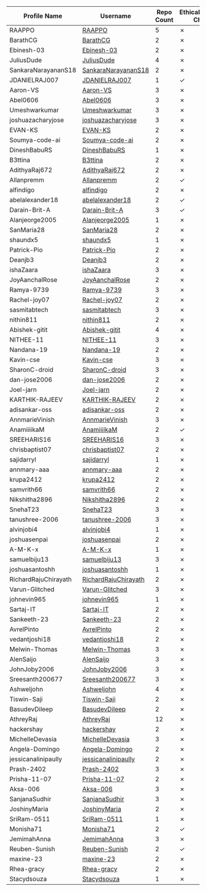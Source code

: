 | Profile Name | Username | Repo Count | EthicalHackingNotes-Christ Check |
|---|---|---|---|
| RAAPPO | [RAAPPO](https://github.com/RAAPPO) | 5 | ✗ | 2025-07-15 15:28:12 IST |
| BarathCG | [BarathCG](https://github.com/BarathCG) | 2 | ✗ | 2025-07-21 11:21:18 IST |
| Ebinesh-03 | [Ebinesh-03](https://github.com/Ebinesh-03) | 2 | ✗ | 2025-07-15 15:31:46 IST |
| JuliusDude | [JuliusDude](https://github.com/JuliusDude) | 4 | ✗ | 2025-07-21 00:43:28 IST |
| SankaraNarayananS18 | [SankaraNarayananS18](https://github.com/SankaraNarayananS18) | 2 | ✗ | 2025-07-15 15:33:28 IST |
| JDANIELRAJ007 | [JDANIELRAJ007](https://github.com/JDANIELRAJ007) | 1 | ✓ | 2025-07-15 15:36:44 IST |
| Aaron-VS | [Aaron-VS](https://github.com/Aaron-VS) | 3 | ✗ | 2025-07-20 21:22:16 IST |
| Abel0606 | [Abel0606](https://github.com/Abel0606) | 3 | ✗ | 2025-07-20 22:09:44 IST |
| Umeshwarkumar | [Umeshwarkumar](https://github.com/Umeshwarkumar) | 3 | ✗ | 2025-07-20 13:38:30 IST |
| joshuazacharyjose | [joshuazacharyjose](https://github.com/joshuazacharyjose) | 3 | ✗ | 2025-07-19 11:36:08 IST |
| EVAN-KS | [EVAN-KS](https://github.com/EVAN-KS) | 2 | ✗ | 2025-07-20 22:37:59 IST |
| Soumya-code-ai | [Soumya-code-ai](https://github.com/Soumya-code-ai) | 2 | ✗ | 2025-07-18 14:19:15 IST |
| DineshBabuRS | [DineshBabuRS](https://github.com/DineshBabuRS) | 1 | ✗ | 2025-07-15 15:54:16 IST |
| B3ttina | [B3ttina](https://github.com/B3ttina) | 2 | ✗ | 2025-07-18 18:57:48 IST |
| AdithyaRaj672 | [AdithyaRaj672](https://github.com/AdithyaRaj672) | 2 | ✗ | 2025-07-18 16:33:12 IST |
| Allanpremm | [Allanpremm](https://github.com/Allanpremm) | 2 | ✓ | 2025-07-21 11:00:16 IST |
| alfindigo | [alfindigo](https://github.com/alfindigo) | 2 | ✗ | 2025-07-20 20:34:48 IST |
| abelalexander18 | [abelalexander18](https://github.com/abelalexander18) | 2 | ✓ | 2025-07-20 15:38:19 IST |
| Darain-Brit-A | [Darain-Brit-A](https://github.com/Darain-Brit-A) | 3 | ✓ | 2025-07-20 17:38:00 IST |
| Alanjeorge2005 | [Alanjeorge2005](https://github.com/Alanjeorge2005) | 1 | ✗ | 2025-07-16 21:23:25 IST |
| SanMaria28 | [SanMaria28](https://github.com/SanMaria28) | 2 | ✗ | 2025-07-20 10:34:17 IST |
| shaundx5 | [shaundx5](https://github.com/shaundx5) | 1 | ✗ | 2025-07-18 15:51:39 IST |
| Patrick-Pio | [Patrick-Pio](https://github.com/Patrick-Pio) | 2 | ✗ | 2025-07-17 23:03:27 IST |
| Deanjb3 | [Deanjb3](https://github.com/Deanjb3) | 2 | ✗ | 2025-07-20 09:45:55 IST |
| ishaZaara | [ishaZaara](https://github.com/ishaZaara) | 3 | ✗ | 2025-07-18 14:24:55 IST |
| JoyAanchalRose | [JoyAanchalRose](https://github.com/JoyAanchalRose) | 2 | ✗ | 2025-07-18 15:51:13 IST |
| Ramya-9739 | [Ramya-9739](https://github.com/Ramya-9739) | 3 | ✗ | 2025-07-18 15:52:01 IST |
| Rachel-joy07 | [Rachel-joy07](https://github.com/Rachel-joy07) | 2 | ✗ | 2025-07-18 15:52:33 IST |
| sasmitabtech | [sasmitabtech](https://github.com/sasmitabtech) | 3 | ✗ | 2025-07-18 15:51:13 IST |
| nithin811 | [nithin811](https://github.com/nithin811) | 2 | ✗ | 2025-07-20 23:03:31 IST |
| Abishek-gitit | [Abishek-gitit](https://github.com/Abishek-gitit) | 4 | ✗ | 2025-07-18 23:13:35 IST |
| NITHEE-11 | [NITHEE-11](https://github.com/NITHEE-11) | 3 | ✗ | 2025-07-17 22:56:31 IST |
| Nandana-19 | [Nandana-19](https://github.com/Nandana-19) | 2 | ✗ | 2025-07-18 13:50:12 IST |
| Kavin-cse | [Kavin-cse](https://github.com/Kavin-cse) | 3 | ✗ | 2025-07-20 23:53:18 IST |
| SharonC-droid | [SharonC-droid](https://github.com/SharonC-droid) | 3 | ✗ | 2025-07-18 06:44:39 IST |
| dan-jose2006 | [dan-jose2006](https://github.com/dan-jose2006) | 2 | ✗ | 2025-07-17 23:23:17 IST |
| Joel-jarn | [Joel-jarn](https://github.com/Joel-jarn) | 2 | ✗ | 2025-07-18 14:24:15 IST |
| KARTHIK-RAJEEV | [KARTHIK-RAJEEV](https://github.com/KARTHIK-RAJEEV) | 2 | ✗ | 2025-07-18 15:51:00 IST |
| adisankar-oss | [adisankar-oss](https://github.com/adisankar-oss) | 2 | ✗ | 2025-07-18 00:01:31 IST |
| AnnmarieVinish | [AnnmarieVinish](https://github.com/AnnmarieVinish) | 3 | ✗ | 2025-07-18 15:50:22 IST |
| AnamiiiikaM | [AnamiiiikaM](https://github.com/AnamiiiikaM) | 2 | ✓ | 2025-07-18 05:48:14 IST |
| SREEHARIS16 | [SREEHARIS16](https://github.com/SREEHARIS16) | 3 | ✗ | 2025-07-18 15:53:13 IST |
| chrisbaptist07 | [chrisbaptist07](https://github.com/chrisbaptist07) | 2 | ✗ | 2025-07-18 15:51:18 IST |
| sajidarryl | [sajidarryl](https://github.com/sajidarryl) | 1 | ✗ | 2025-07-18 15:51:34 IST |
| annmary-aaa | [annmary-aaa](https://github.com/annmary-aaa) | 2 | ✗ | 2025-07-18 12:00:31 IST |
| krupa2412 | [krupa2412](https://github.com/krupa2412) | 2 | ✗ | 2025-07-18 15:44:02 IST |
| samvrith66 | [samvrith66](https://github.com/samvrith66) | 2 | ✗ | 2025-07-18 13:51:57 IST |
| Nikshitha2896 | [Nikshitha2896](https://github.com/Nikshitha2896) | 2 | ✗ | 2025-07-18 14:07:10 IST |
| SnehaT23 | [SnehaT23](https://github.com/SnehaT23) | 3 | ✗ | 2025-07-20 22:52:53 IST |
| tanushree-2006 | [tanushree-2006](https://github.com/tanushree-2006) | 3 | ✗ | 2025-07-20 23:19:02 IST |
| alvinjobi4 | [alvinjobi4](https://github.com/alvinjobi4) | 1 | ✗ | 2025-07-18 14:09:54 IST |
| joshuasenpai | [joshuasenpai](https://github.com/joshuasenpai) | 2 | ✗ | 2025-07-18 14:12:56 IST |
| A-M-K-x | [A-M-K-x](https://github.com/A-M-K-x) | 1 | ✗ | 2025-07-18 14:15:44 IST |
| samuelbiju13 | [samuelbiju13](https://github.com/samuelbiju13) | 3 | ✗ | 2025-07-18 14:27:42 IST |
| joshuasantoshh | [joshuasantoshh](https://github.com/joshuasantoshh) | 1 | ✗ | 2025-07-18 14:23:51 IST |
| RichardRajuChirayath | [RichardRajuChirayath](https://github.com/RichardRajuChirayath) | 2 | ✗ | 2025-07-18 15:07:06 IST |
| Varun-Glitched | [Varun-Glitched](https://github.com/Varun-Glitched) | 3 | ✗ | 2025-07-18 15:11:37 IST |
| johnevin965 | [johnevin965](https://github.com/johnevin965) | 1 | ✗ | 2025-07-18 14:19:55 IST |
| Sartaj-IT | [Sartaj-IT](https://github.com/Sartaj-IT) | 2 | ✗ | 2025-07-20 17:32:27 IST |
| Sankeeth-23 | [Sankeeth-23](https://github.com/Sankeeth-23) | 2 | ✗ | 2025-07-18 14:21:59 IST |
| AvrelPinto | [AvrelPinto](https://github.com/AvrelPinto) | 2 | ✗ | 2025-07-19 23:53:47 IST |
| vedantjoshi18 | [vedantjoshi18](https://github.com/vedantjoshi18) | 2 | ✗ | 2025-07-18 14:22:59 IST |
| Melwin-Thomas | [Melwin-Thomas](https://github.com/Melwin-Thomas) | 3 | ✗ | 2025-07-20 23:32:47 IST |
| AlenSaijo | [AlenSaijo](https://github.com/AlenSaijo) | 3 | ✗ | 2025-07-18 14:32:41 IST |
| JohnJoby2006 | [JohnJoby2006](https://github.com/JohnJoby2006) | 3 | ✗ | 2025-07-18 14:24:26 IST |
| Sreesanth200677 | [Sreesanth200677](https://github.com/Sreesanth200677) | 3 | ✗ | 2025-07-19 14:11:40 IST |
| Ashweljohn | [Ashweljohn](https://github.com/Ashweljohn) | 4 | ✗ | 2025-07-18 14:25:51 IST |
| Tiswin-Saji | [Tiswin-Saji](https://github.com/Tiswin-Saji) | 2 | ✗ | 2025-07-18 14:25:52 IST |
| BasudevDileep | [BasudevDileep](https://github.com/BasudevDileep) | 2 | ✗ | 2025-07-18 14:25:55 IST |
| AthreyRaj | [AthreyRaj](https://github.com/AthreyRaj) | 12 | ✗ | 2025-07-18 14:30:00 IST |
| hackershay | [hackershay](https://github.com/hackershay) | 2 | ✗ | 2025-07-20 16:36:23 IST |
| MichelleDevasia | [MichelleDevasia](https://github.com/MichelleDevasia) | 3 | ✗ | 2025-07-18 14:29:14 IST |
| Angela-Domingo | [Angela-Domingo](https://github.com/Angela-Domingo) | 2 | ✗ | 2025-07-18 14:29:59 IST |
| jessicanalinipaully | [jessicanalinipaully](https://github.com/jessicanalinipaully) | 2 | ✗ | 2025-07-18 14:38:29 IST |
| Prash-2402 | [Prash-2402](https://github.com/Prash-2402) | 3 | ✗ | 2025-07-18 15:46:08 IST |
| Prisha-11-07 | [Prisha-11-07](https://github.com/Prisha-11-07) | 2 | ✗ | 2025-07-18 14:36:26 IST |
| Aksa-006 | [Aksa-006](https://github.com/Aksa-006) | 3 | ✗ | 2025-07-20 23:58:42 IST |
| SanjanaSudhir | [SanjanaSudhir](https://github.com/SanjanaSudhir) | 3 | ✗ | 2025-07-18 14:39:27 IST |
| JoshinyMaria | [JoshinyMaria](https://github.com/JoshinyMaria) | 2 | ✗ | 2025-07-18 14:46:25 IST |
| SriRam-0511 | [SriRam-0511](https://github.com/SriRam-0511) | 1 | ✗ | 2025-07-18 15:50:44 IST |
| Monisha71 | [Monisha71](https://github.com/Monisha71) | 2 | ✓ | 2025-07-18 15:07:33 IST |
| JemimahAnna | [JemimahAnna](https://github.com/JemimahAnna) | 3 | ✗ | 2025-07-18 15:16:59 IST |
| Reuben-Sunish | [Reuben-Sunish](https://github.com/Reuben-Sunish) | 2 | ✓ | 2025-07-18 20:08:22 IST |
| maxine-23 | [maxine-23](https://github.com/maxine-23) | 2 | ✗ | 2025-07-20 17:20:42 IST |
| Rhea-gracy | [Rhea-gracy](https://github.com/Rhea-gracy) | 2 | ✗ | 2025-07-20 17:22:24 IST |
| Stacydsouza | [Stacydsouza](https://github.com/Stacydsouza) | 1 | ✗ | 2025-07-21 11:13:56 IST |